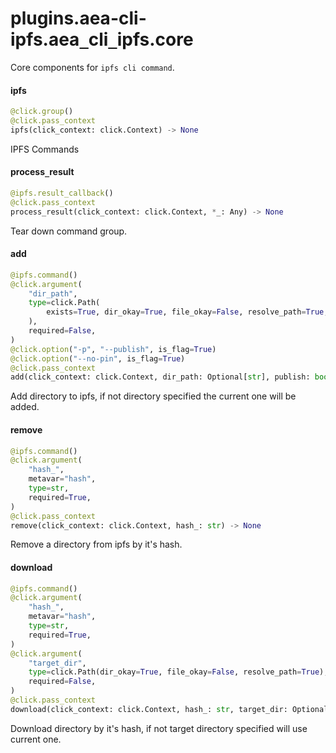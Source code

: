 <a name="plugins.aea-cli-ipfs.aea_cli_ipfs.core"></a>
# plugins.aea-cli-ipfs.aea`_`cli`_`ipfs.core

Core components for `ipfs cli command`.

<a name="plugins.aea-cli-ipfs.aea_cli_ipfs.core.ipfs"></a>
#### ipfs

```python
@click.group()
@click.pass_context
ipfs(click_context: click.Context) -> None
```

IPFS Commands

<a name="plugins.aea-cli-ipfs.aea_cli_ipfs.core.process_result"></a>
#### process`_`result

```python
@ipfs.result_callback()
@click.pass_context
process_result(click_context: click.Context, *_: Any) -> None
```

Tear down command group.

<a name="plugins.aea-cli-ipfs.aea_cli_ipfs.core.add"></a>
#### add

```python
@ipfs.command()
@click.argument(
    "dir_path",
    type=click.Path(
        exists=True, dir_okay=True, file_okay=False, resolve_path=True, readable=True
    ),
    required=False,
)
@click.option("-p", "--publish", is_flag=True)
@click.option("--no-pin", is_flag=True)
@click.pass_context
add(click_context: click.Context, dir_path: Optional[str], publish: bool = False, no_pin: bool = False) -> None
```

Add directory to ipfs, if not directory specified the current one will be added.

<a name="plugins.aea-cli-ipfs.aea_cli_ipfs.core.remove"></a>
#### remove

```python
@ipfs.command()
@click.argument(
    "hash_",
    metavar="hash",
    type=str,
    required=True,
)
@click.pass_context
remove(click_context: click.Context, hash_: str) -> None
```

Remove a directory from ipfs by it's hash.

<a name="plugins.aea-cli-ipfs.aea_cli_ipfs.core.download"></a>
#### download

```python
@ipfs.command()
@click.argument(
    "hash_",
    metavar="hash",
    type=str,
    required=True,
)
@click.argument(
    "target_dir",
    type=click.Path(dir_okay=True, file_okay=False, resolve_path=True),
    required=False,
)
@click.pass_context
download(click_context: click.Context, hash_: str, target_dir: Optional[str]) -> None
```

Download directory by it's hash, if not target directory specified will use current one.

